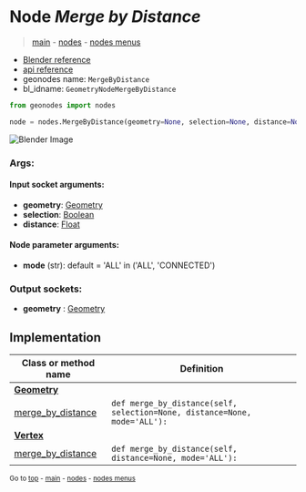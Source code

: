 # Node *Merge by Distance*

> [main](../index.md) - [nodes](nodes.md) - [nodes menus](nodes_menus.md)

- [Blender reference](https://docs.blender.org/manual/en/latest/modeling/geometry_nodes/geometry/merge_by_distance.html)
- [api reference](https://docs.blender.org/api/current/bpy.types.GeometryNodeMergeByDistance.html)
- geonodes name: `MergeByDistance`
- bl_idname: `GeometryNodeMergeByDistance`

```python
from geonodes import nodes

node = nodes.MergeByDistance(geometry=None, selection=None, distance=None, mode='ALL')
```

![Blender Image](https://docs.blender.org/manual/en/latest/_images/node-types_GeometryNodeMergeByDistance.webp)

### Args:

#### Input socket arguments:

- **geometry**: [Geometry](Geometry.md)
- **selection**: [Boolean](Boolean.md)
- **distance**: [Float](Float.md)

#### Node parameter arguments:

- **mode** (str): default = 'ALL' in ('ALL', 'CONNECTED')

### Output sockets:

- **geometry** : [Geometry](Geometry.md)

## Implementation

| Class or method name | Definition |
|----------------------|------------|
| **[Geometry](Geometry.md)** |
| [merge_by_distance](Geometry.md#merge_by_distance) | `def merge_by_distance(self, selection=None, distance=None, mode='ALL'):` |
| **[Vertex](Vertex.md)** |
| [merge_by_distance](Vertex.md#merge_by_distance) | `def merge_by_distance(self, distance=None, mode='ALL'):` |

<sub>Go to [top](#node-Merge-by-Distance) - [main](../index.md) - [nodes](nodes.md) - [nodes menus](nodes_menus.md)</sub>

